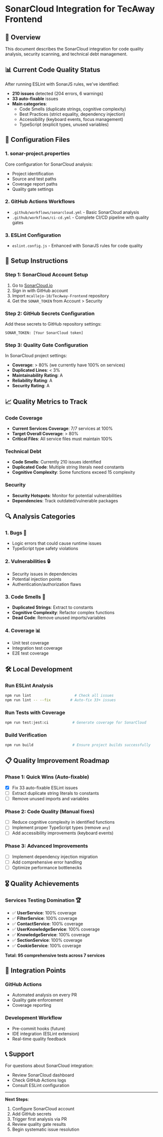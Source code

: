 # SonarCloud Integration for TecAway Frontend

## 🎯 Overview

This document describes the SonarCloud integration for code quality analysis, security scanning, and technical debt management.

## 📊 Current Code Quality Status

After running ESLint with SonarJS rules, we've identified:
- **210 issues** detected (204 errors, 6 warnings)
- **33 auto-fixable** issues
- **Main categories**:
  - Code Smells (duplicate strings, cognitive complexity)
  - Best Practices (strict equality, dependency injection)
  - Accessibility (keyboard events, focus management)
  - TypeScript (explicit types, unused variables)

## 🔧 Configuration Files

### 1. sonar-project.properties
Core configuration for SonarCloud analysis:
- Project identification
- Source and test paths
- Coverage report paths
- Quality gate settings

### 2. GitHub Actions Workflows
- `.github/workflows/sonarcloud.yml` - Basic SonarCloud analysis
- `.github/workflows/ci-cd.yml` - Complete CI/CD pipeline with quality gates

### 3. ESLint Configuration
- `eslint.config.js` - Enhanced with SonarJS rules for code quality

## 🚀 Setup Instructions

### Step 1: SonarCloud Account Setup
1. Go to [SonarCloud.io](https://sonarcloud.io)
2. Sign in with GitHub account
3. Import `mcallejo-10/TecAway-Frontend` repository
4. Get the `SONAR_TOKEN` from Account > Security

### Step 2: GitHub Secrets Configuration
Add these secrets to GitHub repository settings:
```
SONAR_TOKEN: [Your SonarCloud token]
```

### Step 3: Quality Gate Configuration
In SonarCloud project settings:
- **Coverage**: > 80% (we currently have 100% on services)
- **Duplicated Lines**: < 3%
- **Maintainability Rating**: A
- **Reliability Rating**: A
- **Security Rating**: A

## 📈 Quality Metrics to Track

### Code Coverage
- **Current Services Coverage**: 7/7 services at 100%
- **Target Overall Coverage**: > 80%
- **Critical Files**: All service files must maintain 100%

### Technical Debt
- **Code Smells**: Currently 210 issues identified
- **Duplicated Code**: Multiple string literals need constants
- **Cognitive Complexity**: Some functions exceed 15 complexity

### Security
- **Security Hotspots**: Monitor for potential vulnerabilities
- **Dependencies**: Track outdated/vulnerable packages

## 🔍 Analysis Categories

### 1. Bugs 🐛
- Logic errors that could cause runtime issues
- TypeScript type safety violations

### 2. Vulnerabilities 🔒
- Security issues in dependencies
- Potential injection points
- Authentication/authorization flaws

### 3. Code Smells 👃
- **Duplicated Strings**: Extract to constants
- **Cognitive Complexity**: Refactor complex functions
- **Dead Code**: Remove unused imports/variables

### 4. Coverage 📊
- Unit test coverage
- Integration test coverage
- E2E test coverage

## 🛠️ Local Development

### Run ESLint Analysis
```bash
npm run lint                    # Check all issues
npm run lint -- --fix         # Auto-fix 33+ issues
```

### Run Tests with Coverage
```bash
npm run test:jest:ci           # Generate coverage for SonarCloud
```

### Build Verification
```bash
npm run build                  # Ensure project builds successfully
```

## 📋 Quality Improvement Roadmap

### Phase 1: Quick Wins (Auto-fixable)
- [x] Fix 33 auto-fixable ESLint issues
- [ ] Extract duplicate string literals to constants
- [ ] Remove unused imports and variables

### Phase 2: Code Quality (Manual fixes)
- [ ] Reduce cognitive complexity in identified functions
- [ ] Implement proper TypeScript types (remove `any`)
- [ ] Add accessibility improvements (keyboard events)

### Phase 3: Advanced Improvements
- [ ] Implement dependency injection migration
- [ ] Add comprehensive error handling
- [ ] Optimize performance bottlenecks

## 🎖️ Quality Achievements

### Services Testing Domination 🏆
- ✅ **UserService**: 100% coverage
- ✅ **FilterService**: 100% coverage  
- ✅ **ContactService**: 100% coverage
- ✅ **UserKnowledgeService**: 100% coverage
- ✅ **KnowledgeService**: 100% coverage
- ✅ **SectionService**: 100% coverage
- ✅ **CookieService**: 100% coverage

**Total: 95 comprehensive tests across 7 services**

## 🔗 Integration Points

### GitHub Actions
- Automated analysis on every PR
- Quality gate enforcement
- Coverage reporting

### Development Workflow
- Pre-commit hooks (future)
- IDE integration (ESLint extension)
- Real-time quality feedback

## 📞 Support

For questions about SonarCloud integration:
- Review SonarCloud dashboard
- Check GitHub Actions logs
- Consult ESLint configuration

---

**Next Steps**: 
1. Configure SonarCloud account
2. Add GitHub secrets
3. Trigger first analysis via PR
4. Review quality gate results
5. Begin systematic issue resolution
